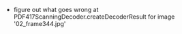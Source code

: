 - figure out what goes wrong at PDF417ScanningDecoder.createDecoderResult for image '02_frame344.jpg'
